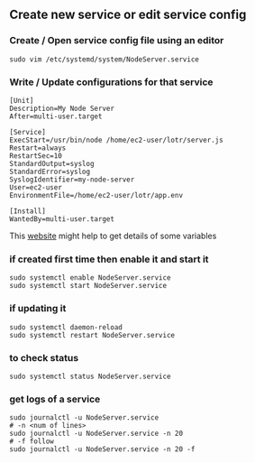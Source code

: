 ## Create new service or edit service config
### Create / Open service config file using an editor
```
sudo vim /etc/systemd/system/NodeServer.service
```

### Write / Update configurations for that service
```
[Unit]
Description=My Node Server
After=multi-user.target

[Service]
ExecStart=/usr/bin/node /home/ec2-user/lotr/server.js
Restart=always
RestartSec=10
StandardOutput=syslog
StandardError=syslog
SyslogIdentifier=my-node-server
User=ec2-user
EnvironmentFile=/home/ec2-user/lotr/app.env

[Install]
WantedBy=multi-user.target
```
This [website](https://medium.com/@benmorel/creating-a-linux-service-with-systemd-611b5c8b91d6) might help to get details of some variables

### if created first time then enable it and start it
```
sudo systemctl enable NodeServer.service
sudo systemctl start NodeServer.service
```
### if updating it
```
sudo systemctl daemon-reload
sudo systemctl restart NodeServer.service
```
### to check status
```
sudo systemctl status NodeServer.service
```
### get logs of a service
```
sudo journalctl -u NodeServer.service
# -n <num of lines>
sudo journalctl -u NodeServer.service -n 20
# -f follow
sudo journalctl -u NodeServer.service -n 20 -f
```

